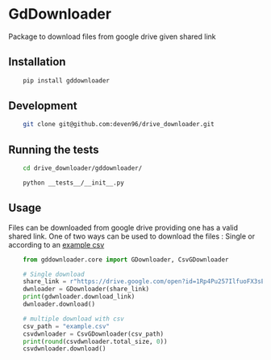 # GdDownloader

Package to download files from google drive given shared link

## Installation

```bash
    pip install gddownloader
```

## Development

```bash
    git clone git@github.com:deven96/drive_downloader.git
```

## Running the tests

```bash
    cd drive_downloader/gddownloader/
```

```bash
    python __tests__/__init__.py
```

## Usage

Files can be downloaded from google drive providing one has a valid shared link.
One of two ways can be used to download the files : Single or according to an [example csv](gdownloader/example.csv)

```python
    from gddownloader.core import GDownloader, CsvGDownloader

    # Single download
    share_link = r"https://drive.google.com/open?id=1Rp4Pu257IlfuoFX3sEarm8Mgl75vi1U5"
    dwnloader = GDownloader(share_link)
    print(gdwnloader.download_link)
    dwnloader.download()

    # multiple download with csv
    csv_path = "example.csv"
    csvdwnloader = CsvGDownloader(csv_path)
    print(round(csvdwnloader.total_size, 0))
    csvdwnloader.download()
```

